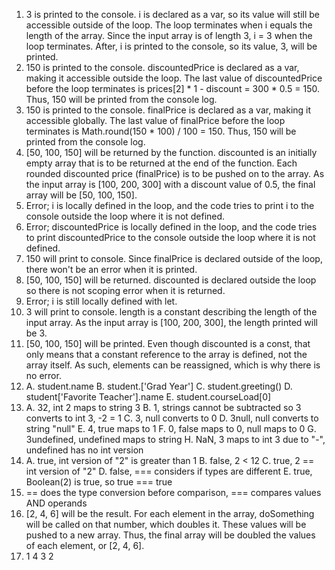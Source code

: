 1. 3 is printed to the console. i is declared as a var, so its value will still be accessible outside of the loop. The loop terminates when i equals the length of the array. Since the input array is of length 3, i = 3 when the loop terminates. After, i is printed to the console, so its value, 3, will be printed.
2. 150 is printed to the console. discountedPrice is declared as a var, making it accessible outside the loop. The last value of discountedPrice before the loop terminates is prices[2] * 1 - discount = 300 * 0.5 = 150. Thus, 150 will be printed from the console log.
3. 150 is printed to the console. finalPrice is declared as a var, making it accessible globally. The last value of finalPrice before the loop terminates is Math.round(150 * 100) / 100 = 150. Thus, 150 will be printed from the console log.
4. [50, 100, 150] will be returned by the function. discounted is an initially empty array that is to be returned at the end of the function. Each rounded discounted price (finalPrice) is to be pushed on to the array. As the input array is [100, 200, 300] with a discount value of 0.5, the final array will be [50, 100, 150].
5. Error; i is locally defined in the loop, and the code tries to print i to the console outside the loop where it is not defined.
6. Error; discountedPrice is locally defined in the loop, and the code tries to print discountedPrice to the console outside the loop where it is not defined.
7. 150 will print to console. Since finalPrice is declared outside of the loop, there won't be an error when it is printed.
8. [50, 100, 150] will be returned. discounted is declared outside the loop so there is not scoping error when it is returned.
9. Error; i is still locally defined with let.
10. 3 will print to console. length is a constant describing the length of the input array. As the input array is [100, 200, 300], the length printed will be 3.
11. [50, 100, 150] will be printed. Even though discounted is a const, that only means that a constant reference to the array is defined, not the array itself. As such, elements can be reassigned, which is why there is no error.
12. 
    A. student.name
    B. student.['Grad Year']
    C. student.greeting()
    D. student['Favorite Teacher'].name
    E. student.courseLoad[0]
13. 
    A. 32, int 2 maps to string 3
    B. 1, strings cannot be subtracted so 3 converts to int 3, -2 = 1
    C. 3, null converts to 0
    D. 3null, null converts to string "null"
    E. 4, true maps to 1
    F. 0, false maps to 0, null maps to 0
    G. 3undefined, undefined maps to string
    H. NaN, 3 maps to int 3 due to "-", undefined has no int version
14. 
    A. true, int version of "2" is greater than 1
    B. false, 2 < 12
    C. true, 2 == int version of "2"
    D. false, === considers if types are different
    E. true, Boolean(2) is true, so true === true
15. == does the type conversion before comparison, === compares values AND operands
17. [2, 4, 6] will be the result. For each element in the array, doSomething will be called on that number, which doubles it. These values will be pushed to a new array. Thus, the final array will be doubled the values of each element, or [2, 4, 6].
19.
    1
    4
    3
    2
